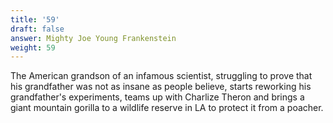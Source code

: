 ```yaml
---
title: '59'
draft: false
answer: Mighty Joe Young Frankenstein
weight: 59
---
```

The American grandson of an infamous scientist, struggling to prove that his grandfather was not as insane as people believe, starts reworking his grandfather's experiments, teams up with Charlize Theron and brings a giant mountain gorilla to a wildlife reserve in LA to protect it from a poacher.